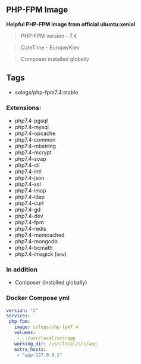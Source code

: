 ## PHP-FPM Image

 **Helpful PHP-FPM image from official ubuntu:xenial**
 >
 > PHP-FPM version - 7.4

 > DateTime - Europe/Kiev

 > Composer installed globally

## Tags
 * solegs/php-fpm7.4:stable

### Extensions:

 * php7.4-pgsql
 * php7.4-mysql
 * php7.4-opcache
 * php7.4-common
 * php7.4-mbstring
 * php7.4-mcrypt
 * php7.4-soap
 * php7.4-cli
 * php7.4-intl
 * php7.4-json
 * php7.4-xsl
 * php7.4-imap
 * php7.4-ldap
 * php7.4-curl
 * php7.4-gd
 * php7.4-dev
 * php7.4-fpm
 * php7.4-redis
 * php7.4-memcached
 * php7.4-mongodb
 * php7.4-bcmath
 * php7.4-imagick (`new`)

### In addition

 * Composer (installed globally)
 
### Docker Compose yml

```yaml
version: "2"
services:
 php-fpm:
   image: solegs/php-fpm7.4
   volumes:
    - .:/usr/local/src/app
   working_dir: /usr/local/src/app
   extra_hosts:
    - "app:127.0.0.1"
```